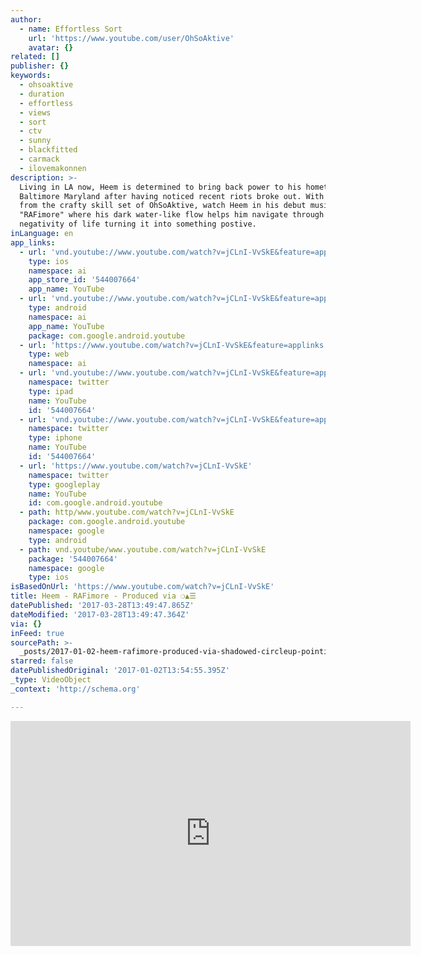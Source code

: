 ```yaml
---
author:
  - name: Effortless Sort
    url: 'https://www.youtube.com/user/OhSoAktive'
    avatar: {}
related: []
publisher: {}
keywords:
  - ohsoaktive
  - duration
  - effortless
  - views
  - sort
  - ctv
  - sunny
  - blackfitted
  - carmack
  - ilovemakonnen
description: >-
  Living in LA now, Heem is determined to bring back power to his hometown of
  Baltimore Maryland after having noticed recent riots broke out. With visuals
  from the crafty skill set of OhSoAktive, watch Heem in his debut music video
  "RAFimore" where his dark water-like flow helps him navigate through the
  negativity of life turning it into something postive. 
inLanguage: en
app_links:
  - url: 'vnd.youtube://www.youtube.com/watch?v=jCLnI-VvSkE&feature=applinks'
    type: ios
    namespace: ai
    app_store_id: '544007664'
    app_name: YouTube
  - url: 'vnd.youtube://www.youtube.com/watch?v=jCLnI-VvSkE&feature=applinks'
    type: android
    namespace: ai
    app_name: YouTube
    package: com.google.android.youtube
  - url: 'https://www.youtube.com/watch?v=jCLnI-VvSkE&feature=applinks'
    type: web
    namespace: ai
  - url: 'vnd.youtube://www.youtube.com/watch?v=jCLnI-VvSkE&feature=applinks'
    namespace: twitter
    type: ipad
    name: YouTube
    id: '544007664'
  - url: 'vnd.youtube://www.youtube.com/watch?v=jCLnI-VvSkE&feature=applinks'
    namespace: twitter
    type: iphone
    name: YouTube
    id: '544007664'
  - url: 'https://www.youtube.com/watch?v=jCLnI-VvSkE'
    namespace: twitter
    type: googleplay
    name: YouTube
    id: com.google.android.youtube
  - path: http/www.youtube.com/watch?v=jCLnI-VvSkE
    package: com.google.android.youtube
    namespace: google
    type: android
  - path: vnd.youtube/www.youtube.com/watch?v=jCLnI-VvSkE
    package: '544007664'
    namespace: google
    type: ios
isBasedOnUrl: 'https://www.youtube.com/watch?v=jCLnI-VvSkE'
title: Heem - RAFimore - Produced via ❍▲☰
datePublished: '2017-03-28T13:49:47.865Z'
dateModified: '2017-03-28T13:49:47.364Z'
via: {}
inFeed: true
sourcePath: >-
  _posts/2017-01-02-heem-rafimore-produced-via-shadowed-circleup-pointing-triangletrigram-for-heaven.md
starred: false
datePublishedOriginal: '2017-01-02T13:54:55.395Z'
_type: VideoObject
_context: 'http://schema.org'

---
```

<iframe src="https://cdn.embedly.com/widgets/media.html?src=https%3A%2F%2Fwww.youtube.com%2Fembed%2FjCLnI-VvSkE%3Ffeature%3Doembed&amp;url=http%3A%2F%2Fwww.youtube.com%2Fwatch%3Fv%3DjCLnI-VvSkE&amp;image=https%3A%2F%2Fi.ytimg.com%2Fvi%2FjCLnI-VvSkE%2Fhqdefault.jpg&amp;key=b7d04c9b404c499eba89ee7072e1c4f7&amp;type=text%2Fhtml&amp;schema=youtube" width="640" height="360" scrolling="no" frameborder="0" allowfullscreen="" style=""></iframe>